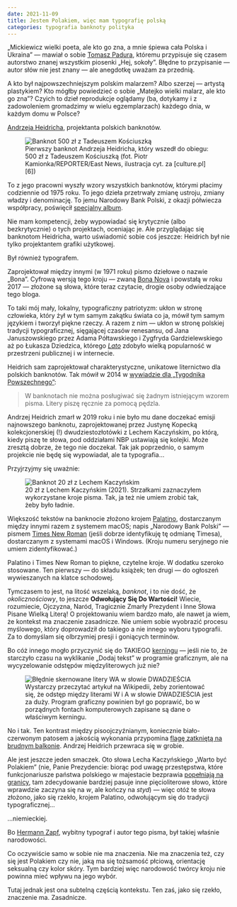 ```yaml
---
date: 2021-11-09
title: Jestem Polakiem, więc mam typografię polską
categories: typografia banknoty polityka
---
```


„Mickiewicz wielki poeta, ale kto go zna, a mnie śpiewa cała Polska i Ukraina” — mawiał o sobie [Tomasz Padura][1], któremu przypisuje się czasem autorstwo znanej wszystkim piosenki „Hej, sokoły”. Błędne to przypisanie — autor słów nie jest znany — ale anegdotkę uważam za przednią.

A kto był najpowszechniejszym polskim malarzem? Albo szerzej — artystą plastykiem? Kto mógłby powiedzieć o sobie „Matejko wielki malarz, ale kto go zna”? Czyich to dzieł reprodukcje oglądamy (ba, dotykamy i z zadowoleniem gromadzimy w wielu egzemplarzach) każdego dnia, w każdym domu w Polsce?

[Andrzeja Heidricha][2], projektanta polskich banknotów.

<figure><img src="/img/blog/kosciuszko.jpg" alt="Banknot 500 zł z Tadeuszem Kościuszką"><figcaption>Pierwszy banknot Andrzeja Heidricha, który wszedł do obiegu: 500 zł z Tadeuszem Kościuszką (fot. Piotr Kamionka/REPORTER/East News, ilustracja cyt. za [culture.pl][6])</figcaption></figure>

To z jego pracowni wyszły wzory wszystkich banknotów, którymi płacimy codziennie od 1975 roku. To jego dzieła przetrwały zmianę ustroju, zmiany władzy i denominację. To jemu Narodowy Bank Polski, z okazji półwiecza współpracy, poświęcił [specjalny album][3].

Nie mam kompetencji, żeby wypowiadać się krytycznie (albo bezkrytycznie) o tych projektach, oceniając je. Ale przyglądając się banknotom Heidricha, warto uświadomić sobie coś jeszcze: Heidrich był nie tylko projektantem grafiki użytkowej.

Był również typografem.

Zaprojektował między innymi (w 1971 roku) pismo dziełowe o nazwie „Bona”. Cyfrową wersją tego kroju — zwaną [Bona Nova][4] i powstałą w roku 2017 — złożone są słowa, które teraz czytacie, drogie osoby odwiedzające tego bloga.

To taki mój mały, lokalny, typograficzny patriotyzm: ukłon w stronę człowieka, który żył w tym samym zakątku świata co ja, mówił tym samym językiem i tworzył piękne rzeczy. A razem z nim — ukłon w stronę polskiej tradycji typograficznej, sięgającej czasów renesansu, od Jana Januszowskiego przez Adama Półtawskiego i Zygfryda Gardzielewskiego aż po Łukasza Dziedzica, którego [_Lato_][5] zdobyło wielką popularność w przestrzeni publicznej i w internecie.

Heidrich sam zaprojektował charakterystyczne, unikatowe liternictwo dla polskich banknotów. Tak mówił w 2014 w [wywiadzie dla „Tygodnika Powszechnego”][7]:

> W banknotach nie można posługiwać się żadnym istniejącym wzorem pisma. Litery piszę ręcznie za pomocą pędzla.

Andrzej Heidrich zmarł w 2019 roku i nie było mu dane doczekać emisji najnowszego banknotu, zaprojektowanej przez Justynę Kopecką kolekcjonerskiej (!) dwudziestozłotówki z Lechem Kaczyńskim, po którą, kiedy piszę te słowa, pod oddziałami NBP ustawiają się kolejki. Może zresztą dobrze, że tego nie doczekał. Tak jak poprzednio, o samym projekcie nie będę się wypowiadał, ale ta typografia…

Przyjrzyjmy się uważnie:

<figure><img src="/img/blog/kaczynski20ann.jpg" alt="Banknot 20 zł z Lechem Kaczyńskim"><figcaption>20 zł z Lechem Kaczyńskim (2021). Strzałkami zaznaczyłem wykorzystane kroje pisma. Tak, ja też nie umiem zrobić tak, żeby było ładnie.</figcaption></figure>

Większość tekstów na banknocie złożono krojem [Palatino][8], dostarczanym między innymi razem z systemem macOS; napis „Narodowy Bank Polski” — pismem [Times New Roman][9] (jeśli dobrze identyfikuję tę odmianę Timesa), dostarczanym z systemami macOS i Windows. (Kroju numeru seryjnego nie umiem zidentyfikować.)

Palatino i Times New Roman to piękne, czytelne kroje. W dodatku szeroko stosowane. Ten pierwszy — do składu książek; ten drugi — do ogłoszeń wywieszanych na klatce schodowej.

Tymczasem to jest, na litość wszelaką, _banknot_, i to nie dość, że _okolicznościowy_, to jeszcze **Odwołujący Się Do Wartości!** Wiecie, rozumiecie, Ojczyzna, Naród, Tragicznie Zmarły Prezydent i Inne Słowa Pisane Wielką Literą! O projektowaniu wiem bardzo mało, ale nawet ja wiem, że kontekst ma znaczenie zasadnicze. Nie umiem sobie wyobrazić procesu myślowego, który doprowadził do takiego a nie innego wyboru typografii. Za to domyślam się olbrzymiej presji i goniących terminów.

Bo cóż innego mogło przyczynić się do TAKIEGO [kerningu][10] — jeśli nie to, że starczyło czasu na wyklikanie „Dodaj tekst” w programie graficznym, ale na wycyzelowanie odstępów międzyliterowych już nie?

<figure><img src="/img/blog/kaczynski20kerning.jpg" alt="Błędnie skernowane litery WA w słowie DWADZIEŚCIA"><figcaption>Wystarczy przeczytać artykuł na Wikipedii, żeby zorientować się, że odstęp między literami W i A w słowie DWADZIEŚCIA jest za duży. Program graficzny powinien był go poprawić, bo w porządnych fontach komputerowych zapisane są dane o właściwym kerningu.</figcaption></figure>

No i tak. Ten kontrast między pisoojczyźnianym, koniecznie biało-czerwonym patosem a jakością wykonania przypomina [flagę zatkniętą na brudnym balkonie][11]. Andrzej Heidrich przewraca się w grobie.

Ale jest jeszcze jeden smaczek. Oto słowa Lecha Kaczyńskiego „Warto być Polakiem” (nie, Panie Prezydencie: biorąc pod uwagę przestępstwa, które funkcjonariusze państwa polskiego w majestacie bezprawia [popełniają na granicy][12], tam zdecydowanie bardziej pasuje inne pięcioliterowe słowo, które wprawdzie zaczyna się na _w_, ale kończy na _styd_) — więc otóż te słowa złożono, jako się rzekło, krojem Palatino, odwołującym się do tradycji typograficznej…

…niemieckiej.

Bo [Hermann Zapf][13], wybitny typograf i autor tego pisma, był takiej właśnie narodowości.

Co oczywiście samo w sobie nie ma znaczenia. Nie ma znaczenia też, czy się jest Polakiem czy nie, jaką ma się tożsamość płciową, orientację seksualną czy kolor skóry. Tym bardziej więc narodowość twórcy kroju nie powinna mieć wpływu na jego wybór.

Tutaj jednak jest ona subtelną częścią kontekstu. Ten zaś, jako się rzekło, znaczenie ma. Zasadnicze.

 [1]: https://pl.wikipedia.org/wiki/Tomasz_Padura
 [2]: https://pl.wikipedia.org/wiki/Andrzej_Heidrich
 [3]: https://www.nbp.pl/AndrzejHeidrich/e-book/files/assets/downloads/files/AndrzejHeidrich.pdf
 [4]: http://bonanova.wtf/
 [5]: https://www.latofonts.com/
 [6]: https://culture.pl/pl/artykul/jak-sie-robi-pieniadze
 [7]: https://www.tygodnikpowszechny.pl/mistrz-od-wielkich-pieniedzy-23994
 [8]: https://pl.wikipedia.org/wiki/Palatino
 [9]: https://pl.wikipedia.org/wiki/Times_New_Roman
 [10]: https://pl.wikipedia.org/wiki/Kerning
 [11]: https://naimaonline.wordpress.com/2013/05/02/patriotyzm-balkonowy/
 [12]: https://oko.press/straznik-mi-klamie-oczy-takiej-osoby-u-nas-nie-bylo-zostala-zniknieta-rozumiesz-zniknieta/
 [13]: https://pl.wikipedia.org/wiki/Hermann_Zapf

